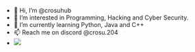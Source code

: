 - 👋 Hi, I’m @crosuhub
- 👀 I’m interested in Programming, Hacking and Cyber Security.
- 🌱 I’m currently learning Python, Java and C++
- 📫 Reach me on discord @crosu.204
- <img src="https://raw.githubusercontent.com/gist/UddeshJain/90646446c86e45c494d6e69bfc3005f1/raw/b15bee8a8b85f8740795b92c1878ab8ed9ec2204/About%20Me.gif"> 
